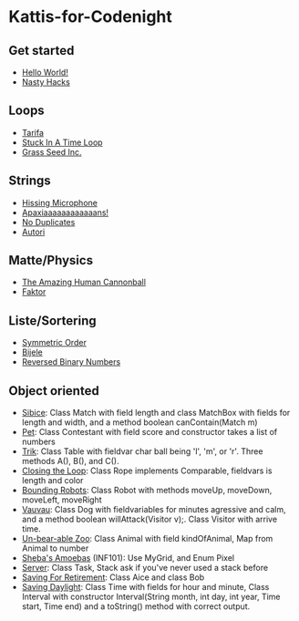 # Kattis-for-Codenight

## Get started
* [Hello World!](https://open.kattis.com/problems/hello)
* [Nasty Hacks](https://open.kattis.com/problems/nastyhacks)


## Loops
* [Tarifa]()
* [Stuck In A Time Loop](https://open.kattis.com/problems/timeloop)
* [Grass Seed Inc.](https://open.kattis.com/problems/grassseed)


## Strings
* [Hissing Microphone](https://open.kattis.com/problems/hissingmicrophone)
* [Apaxiaaaaaaaaaaaans!](https://open.kattis.com/problems/apaxiaaans)
* [No Duplicates](https://open.kattis.com/problems/nodup)
* [Autori](https://open.kattis.com/problems/autori)

## Matte/Physics
* [The Amazing Human Cannonball](https://open.kattis.com/problems/humancannonball2)
* [Faktor](https://open.kattis.com/problems/faktor)

## Liste/Sortering
* [Symmetric Order](https://open.kattis.com/problems/symmetricorder)
* [Bijele](https://open.kattis.com/problems/bijele)
* [Reversed Binary Numbers](https://open.kattis.com/problems/reversebinary)


## Object oriented
* [Sibice](https://open.kattis.com/problems/sibice): Class Match with field length and class MatchBox with fields for length and width, and a method boolean canContain(Match m)
* [Pet](https://open.kattis.com/problems/pet): Class Contestant with field score and constructor takes a list of numbers
* [Trik](https://open.kattis.com/problems/trik): Class Table with fieldvar char ball being 'l', 'm', or 'r'. Three methods A(), B(), and C().
* [Closing the Loop](https://open.kattis.com/problems/closingtheloop): Class Rope implements Comparable<Rope>, fieldvars is length and color
* [Bounding Robots](https://open.kattis.com/problems/boundingrobots): Class Robot with methods moveUp, moveDown, moveLeft, moveRight
* [Vauvau](https://open.kattis.com/problems/vauvau): Class Dog with fieldvariables for minutes agressive and calm, and a method boolean willAttack(Visitor v);. Class Visitor with arrive time.
* [Un-bear-able Zoo](https://open.kattis.com/problems/zoo): Class Animal with field kindOfAnimal, Map from Animal to number
* [Sheba's Amoebas](https://open.kattis.com/problems/amoebas) (INF101): Use MyGrid<Pixel>, and Enum Pixel
* [Server](https://open.kattis.com/problems/server): Class Task, Stack<Task> ask if you've never used a stack before
* [Saving For Retirement](https://open.kattis.com/problems/savingforretirement): Class Aice and class Bob
* [Saving Daylight](https://open.kattis.com/problems/savingdaylight): Class Time with fields for hour and minute, Class Interval with constructor Interval(String month, int day, int year, Time start, Time end) and a toString() method with correct output.
